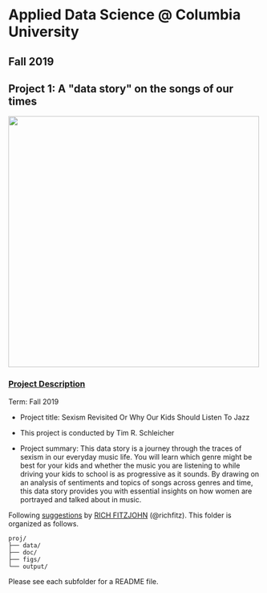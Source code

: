 # Applied Data Science @ Columbia University
## Fall 2019
## Project 1: A "data story" on the songs of our times

<img src="figs/title1.jpeg" width="500">

### [Project Description](doc/)

Term: Fall 2019
 
+ Project title: Sexism Revisited Or Why Our Kids Should Listen To Jazz
+ This project is conducted by Tim R. Schleicher

+ Project summary: This data story is a journey through the traces of sexism in our everyday music life. You will learn which genre might be best for your kids and whether the music you are listening to while driving your kids to school is as progressive as it sounds. By drawing on an analysis of sentiments and topics of songs across genres and time, this data story provides you with essential insights on how women are portrayed and talked about in music.

Following [suggestions](http://nicercode.github.io/blog/2013-04-05-projects/) by [RICH FITZJOHN](http://nicercode.github.io/about/#Team) (@richfitz). This folder is organized as follows.

```
proj/
├── data/
├── doc/
├── figs/
└── output/
```

Please see each subfolder for a README file.
